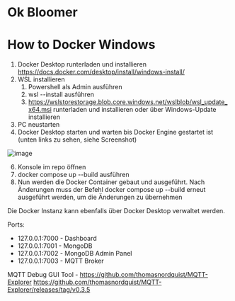 # Ok Bloomer

# How to Docker Windows
1. Docker Desktop runterladen und installieren https://docs.docker.com/desktop/install/windows-install/
2. WSL installieren
    1. Powershell als Admin ausführen
    2. wsl --install ausführen
    3. https://wslstorestorage.blob.core.windows.net/wslblob/wsl_update_x64.msi runterladen und installieren oder über Windows-Update installieren
4. PC neustarten
5. Docker Desktop starten und warten bis Docker Engine gestartet ist (unten links zu sehen, siehe Screenshot)

![image](https://user-images.githubusercontent.com/38724145/206859797-708afca6-44ff-4e46-8341-ee055b536211.png)

6. Konsole im repo öffnen
7. docker compose up --build ausführen
8. Nun werden die Docker Container gebaut und ausgeführt. Nach Änderungen muss der Befehl docker compose up --build erneut ausgeführt werden, um die Änderungen zu übernehmen

Die Docker Instanz kann ebenfalls über Docker Desktop verwaltet werden.


Ports:
- 127.0.0.1:7000 - Dashboard
- 127.0.0.1:7001 - MongoDB
- 127.0.0.1:7002 - MongoDB Admin Panel
- 127.0.0.1:7003 - MQTT Broker


MQTT Debug GUI Tool - https://github.com/thomasnordquist/MQTT-Explorer
https://github.com/thomasnordquist/MQTT-Explorer/releases/tag/v0.3.5
